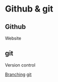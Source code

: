 # Github & git

## Github

Website 

## git

Version control

[Branching](./branch.md)
[git](./git.md)